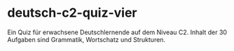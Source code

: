 # deutsch-c2-quiz-vier
Ein Quiz für erwachsene Deutschlernende auf dem Niveau C2.
Inhalt der 30 Aufgaben sind Grammatik, Wortschatz und Strukturen.
